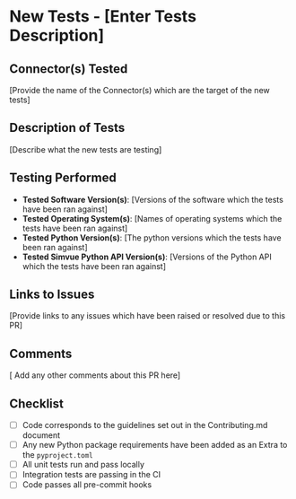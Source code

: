 # New Tests - [Enter Tests Description]

## Connector(s) Tested
[Provide the name of the Connector(s) which are the target of the new tests]

## Description of Tests
[Describe what the new tests are testing]

## Testing Performed
- **Tested Software Version(s)**: [Versions of the software which the tests have been ran against]
- **Tested Operating System(s)**: [Names of operating systems which the tests have been ran against]
- **Tested Python Version(s)**: [The python versions which the tests have been ran against]
- **Tested Simvue Python API Version(s)**: [Versions of the Python API which the tests have been ran against]

## Links to Issues
[Provide links to any issues which have been raised or resolved due to this PR]

## Comments
[ Add any other comments about this PR here]

## Checklist
- [ ] Code corresponds to the guidelines set out in the Contributing.md document
- [ ] Any new Python package requirements have been added as an Extra to the `pyproject.toml`
- [ ] All unit tests run and pass locally
- [ ] Integration tests are passing in the CI
- [ ] Code passes all pre-commit hooks
